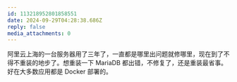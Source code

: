 ```yaml
---
id: 113218952801858551
date: 2024-09-29T04:28:38.686Z
reply: false
media_attachments: 0
---
```


阿里云上海的一台服务器用了三年了，一直都是哪里出问题就修哪里，现在到了不得不重装的地步了。想重装一下 MariaDB 都出错，不修复了，还是重装最省事。好在大多数应用都是 Docker 部署的。

